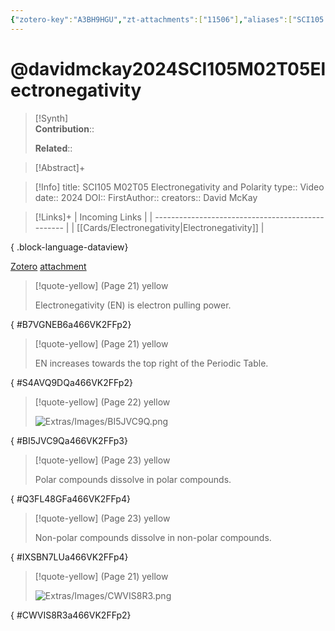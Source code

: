 ```yaml
---
{"zotero-key":"A3BH9HGU","zt-attachments":["11506"],"aliases":["SCI105 M02T05 Electronegativity and Polarity"],"keywords":["✅"],"FirstAuthor":"[[ David McKay]]","tags":["source/video","Uni/SCI105"],"dg-publish":true,"permalink":"/sources/video/davidmckay2024-sci-105-m02-t05-electronegativity/","dgPassFrontmatter":true}
---
```


# @davidmckay2024SCI105M02T05Electronegativity

>[!Synth]  
>**Contribution**::  
>  
>**Related**:: 
>  

> [!Abstract]+
> 

> [!Info]
> title: SCI105 M02T05 Electronegativity and Polarity
> type:: Video 
> date:: 2024
> DOI:: 
> FirstAuthor:: 
> creators:: David McKay

> [!Links]+
>  | Incoming Links                                    |
> | ------------------------------------------------- |
> | [[Cards/Electronegativity\|Electronegativity]] |
> 
{ .block-language-dataview}


[Zotero](zotero://select/library/items/A3BH9HGU) [attachment](<file:///Users/nathanmaxwell/Zotero/storage/466VK2FF/David%20McKay%20-%202024%20-%20SCI105%20M02T05%20Electronegativity%20and%20Polarity.pdf>)

> [!quote-yellow] (Page 21) yellow
> 
> Electronegativity (EN) is electron pulling power.
>
{ #B7VGNEB6a466VK2FFp2}


> [!quote-yellow] (Page 21) yellow
> 
> EN increases towards the top right of the Periodic Table.
>
{ #S4AVQ9DQa466VK2FFp2}


> [!quote-yellow] (Page 22) yellow
> 
> ![Extras/Images/BI5JVC9Q.png](/img/user/Extras/Images/BI5JVC9Q.png)
>
{ #BI5JVC9Qa466VK2FFp3}


> [!quote-yellow] (Page 23) yellow
> 
> Polar compounds dissolve in polar compounds.
>
{ #Q3FL48GFa466VK2FFp4}


> [!quote-yellow] (Page 23) yellow
> 
> Non-polar compounds dissolve in non-polar compounds.
>
{ #IXSBN7LUa466VK2FFp4}


> [!quote-yellow] (Page 21) yellow
> 
> ![Extras/Images/CWVIS8R3.png](/img/user/Extras/Images/CWVIS8R3.png)
>
{ #CWVIS8R3a466VK2FFp2}

